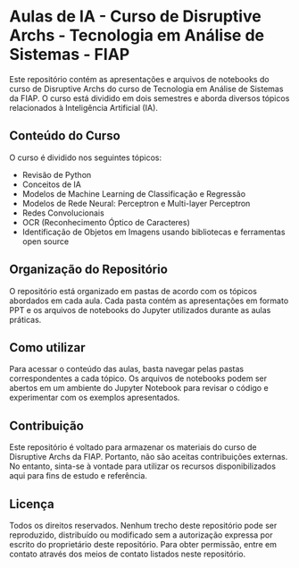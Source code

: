 # Aulas de IA - Curso de Disruptive Archs - Tecnologia em Análise de Sistemas - FIAP

Este repositório contém as apresentações e arquivos de notebooks do curso de Disruptive Archs do curso de Tecnologia em Análise de Sistemas da FIAP. O curso está dividido em dois semestres e aborda diversos tópicos relacionados à Inteligência Artificial (IA).

## Conteúdo do Curso

O curso é dividido nos seguintes tópicos:

- Revisão de Python
- Conceitos de IA
- Modelos de Machine Learning de Classificação e Regressão
- Modelos de Rede Neural: Perceptron e Multi-layer Perceptron
- Redes Convolucionais
- OCR (Reconhecimento Óptico de Caracteres)
- Identificação de Objetos em Imagens usando bibliotecas e ferramentas open source

## Organização do Repositório

O repositório está organizado em pastas de acordo com os tópicos abordados em cada aula. Cada pasta contém as apresentações em formato PPT e os arquivos de notebooks do Jupyter utilizados durante as aulas práticas.

## Como utilizar

Para acessar o conteúdo das aulas, basta navegar pelas pastas correspondentes a cada tópico. Os arquivos de notebooks podem ser abertos em um ambiente do Jupyter Notebook para revisar o código e experimentar com os exemplos apresentados.

## Contribuição

Este repositório é voltado para armazenar os materiais do curso de Disruptive Archs da FIAP. Portanto, não são aceitas contribuições externas. No entanto, sinta-se à vontade para utilizar os recursos disponibilizados aqui para fins de estudo e referência.

## Licença

Todos os direitos reservados. Nenhum trecho deste repositório pode ser reproduzido, distribuído ou modificado sem a autorização expressa por escrito do proprietário deste repositório. Para obter permissão, entre em contato através dos meios de contato listados neste repositório.
